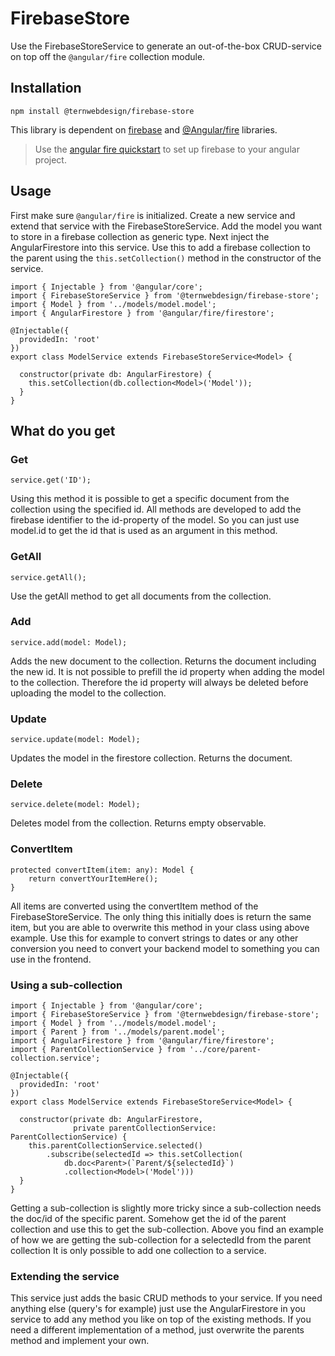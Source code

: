 # FirebaseStore

Use the FirebaseStoreService to generate an out-of-the-box CRUD-service on top off the `@angular/fire` collection module. 

## Installation
```
npm install @ternwebdesign/firebase-store
```
This library is dependent on [firebase](https://www.npmjs.com/package/firebase) and [@Angular/fire](https://www.npmjs.com/package/@angular/fire) libraries.
> Use the [angular fire quickstart](https://github.com/angular/angularfire/blob/HEAD/docs/install-and-setup.md) to set up firebase to your angular project.

## Usage
First make sure `@angular/fire` is initialized. Create a new service and extend that service with the FirebaseStoreService. Add the model you want to store in a firebase collection as generic type. Next inject the AngularFirestore into this service. Use this to add a firebase collection to the parent using the `this.setCollection()` method in the constructor of the service.
```
import { Injectable } from '@angular/core';
import { FirebaseStoreService } from '@ternwebdesign/firebase-store';
import { Model } from '../models/model.model';
import { AngularFirestore } from '@angular/fire/firestore';

@Injectable({
  providedIn: 'root'
})
export class ModelService extends FirebaseStoreService<Model> {

  constructor(private db: AngularFirestore) {
    this.setCollection(db.collection<Model>('Model'));
  }
}
```  
## What do you get

### Get
```
service.get('ID');
```
Using this method it is possible to get a specific document from the collection using the specified id. All methods are developed to add the firebase identifier to the id-property of the model. So you can just use model.id to get the id that is used as an argument in this method.

### GetAll
```
service.getAll();
```
Use the getAll method to get all documents from the collection.

### Add
```
service.add(model: Model);
```
Adds the new document to the collection. Returns the document including the new id. It is not possible to prefill the id property when adding the model to the collection. Therefore the id property will always be deleted before uploading the model to the collection.

### Update
```
service.update(model: Model);
```
Updates the model in the firestore collection. Returns the document.

### Delete
```
service.delete(model: Model);
```
Deletes model from the collection. Returns empty observable.

### ConvertItem
```
protected convertItem(item: any): Model {
    return convertYourItemHere();
}
```
All items are converted using the convertItem method of the FirebaseStoreService. The only thing this initially does is return the same item, but you are able to overwrite this method in your class using above example. Use this for example to convert strings to dates or any other conversion you need to convert your backend model to something you can use in the frontend.

### Using a sub-collection
```
import { Injectable } from '@angular/core';
import { FirebaseStoreService } from '@ternwebdesign/firebase-store';
import { Model } from '../models/model.model';
import { Parent } from '../models/parent.model';
import { AngularFirestore } from '@angular/fire/firestore';
import { ParentCollectionService } from '../core/parent-collection.service';

@Injectable({
  providedIn: 'root'
})
export class ModelService extends FirebaseStoreService<Model> {

  constructor(private db: AngularFirestore, 
              private parentCollectionService: ParentCollectionService) {
    this.parentCollectionService.selected()
        .subscribe(selectedId => this.setCollection(
            db.doc<Parent>(`Parent/${selectedId}`)
            .collection<Model>('Model')))
  }
}
```
Getting a sub-collection is slightly more tricky since a sub-collection needs the doc/id of the specific parent. Somehow get the id of the parent collection and use this to get the sub-collection. Above you find an example of how we are getting the sub-collection for a selectedId from the parent collection It is only possible to add one collection to a service. 

### Extending the service
This service just adds the basic CRUD methods to your service. If you need anything else (query's for example) just use the AngularFirestore in you service to add any method you like on top of the existing methods. If you need a different implementation of a method, just overwrite the parents method and implement your own. 
